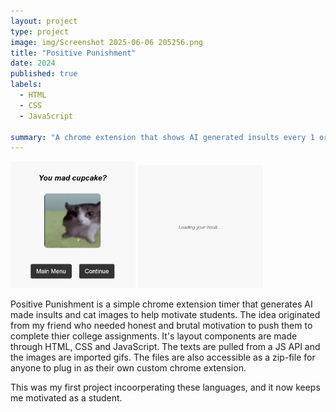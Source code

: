```yaml
---
layout: project
type: project
image: img/Screenshot 2025-06-06 205256.png
title: "Positive Punishment"
date: 2024
published: true
labels:
  - HTML
  - CSS
  - JavaScript
    
summary: "A chrome extension that shows AI generated insults every 1 or 10 minutes"
---
```


<div class="text-center p-4">
  <img width="200px" src="../img/Screenshot 2025-06-06 203546.png" class="img-thumbnail" >
  <img width="200px" src="../img/Screenshot 2025-06-06 203733.png" class="img-thumbnail" >
</div>



Positive Punishment is a simple chrome extension timer that generates AI made insults and cat images to help motivate students. 
The idea originated from my friend who needed honest and brutal motivation to push them to complete thier college assignments. 
It's layout components are made through HTML, CSS and JavaScript. The texts are pulled from a JS API and the images are imported gifs. 
The files are also accessible as a zip-file for anyone to plug in as their own custom chrome extension.

This was my first project incoorperating these languages, and it now keeps me motivated as a student.
